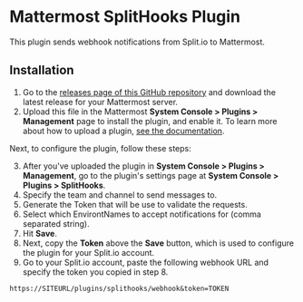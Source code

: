 # Mattermost SplitHooks Plugin
This plugin sends webhook notifications from Split.io to Mattermost.

## Installation

1. Go to the [releases page of this GitHub repository](https://github.com/stylianosrigas/mattermost-plugin-splithooks/releases) and download the latest release for your Mattermost server.
2. Upload this file in the Mattermost **System Console > Plugins > Management** page to install the plugin, and enable it. To learn more about how to upload a plugin, [see the documentation](https://docs.mattermost.com/administration/plugins.html#plugin-uploads).

Next, to configure the plugin, follow these steps:

3. After you've uploaded the plugin in **System Console > Plugins > Management**, go to the plugin's settings page at **System Console > Plugins > SplitHooks**.
4. Specify the team and channel to send messages to.
5. Generate the Token that will be use to validate the requests.
6. Select which EnvirontNames to accept notifications for (comma separated string).
7. Hit **Save**.
8. Next, copy the **Token** above the **Save** button, which is used to configure the plugin for your Split.io account.
9. Go to your Split.io account, paste the following webhook URL and specify the token you copied in step 8.

```
https://SITEURL/plugins/splithooks/webhook&token=TOKEN
```
